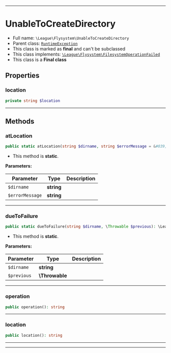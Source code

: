 ***

# UnableToCreateDirectory





* Full name: `\League\Flysystem\UnableToCreateDirectory`
* Parent class: [`RuntimeException`](../../RuntimeException.md)
* This class is marked as **final** and can't be subclassed
* This class implements:
[`\League\Flysystem\FilesystemOperationFailed`](./FilesystemOperationFailed.md)
* This class is a **Final class**



## Properties


### location



```php
private string $location
```






***

## Methods


### atLocation



```php
public static atLocation(string $dirname, string $errorMessage = &#039;&#039;): \League\Flysystem\UnableToCreateDirectory
```



* This method is **static**.




**Parameters:**

| Parameter | Type | Description |
|-----------|------|-------------|
| `$dirname` | **string** |  |
| `$errorMessage` | **string** |  |




***

### dueToFailure



```php
public static dueToFailure(string $dirname, \Throwable $previous): \League\Flysystem\UnableToCreateDirectory
```



* This method is **static**.




**Parameters:**

| Parameter | Type | Description |
|-----------|------|-------------|
| `$dirname` | **string** |  |
| `$previous` | **\Throwable** |  |




***

### operation



```php
public operation(): string
```











***

### location



```php
public location(): string
```











***


***


